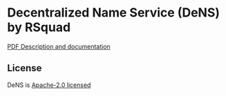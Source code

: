 # Decentralized Name Service (DeNS) by RSquad

[PDF Description and documentation](https://rsquad.io/DeNS-RSquad.pdf)

## License

DeNS is [Apache-2.0 licensed](http://www.apache.org/licenses/LICENSE-2.0 "Apache-2.0 licensed")
